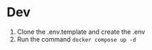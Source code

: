 




# Dev

1. Clone the .env.template and create the .env
2. Run the command ```docker compose up -d```
